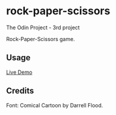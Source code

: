 # rock-paper-scissors
The Odin Project - 3rd project

Rock-Paper-Scissors game.

## Usage

[Live Demo]()

## Credits

Font: Comical Cartoon by Darrell Flood.
